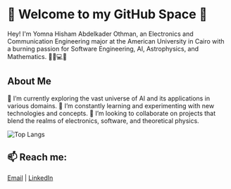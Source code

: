 # 🚀 Welcome to my GitHub Space 🌌

Hey! I'm Yomna Hisham Abdelkader Othman, an Electronics and Communication Engineering major at the American University in Cairo with a burning passion for Software Engineering, AI, Astrophysics, and Mathematics. 👨‍🔬💻🔭

## About Me

🔭 I’m currently exploring the vast universe of AI and its applications in various domains.
🌱 I’m constantly learning and experimenting with new technologies and concepts.
👯 I’m looking to collaborate on projects that blend the realms of electronics, software, and theoretical physics.

![Top Langs](https://github-readme-stats.vercel.app/api/top-langs/?username=yomnahisham&layout=compact)

## 📫 Reach me: 
[Email](mailto:yomnaothman@aucegypt.edu) | [LinkedIn](https:[//www.linkedin.com/in/yourprofile/](https://www.linkedin.com/in/yomna-othman-a6a194297/)) 





